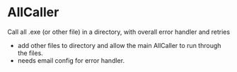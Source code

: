 # AllCaller
Call all .exe (or other file) in a directory, with overall error handler and retries

- add other files to directory and allow the main AllCaller to run through the files.
- needs email config for error handler.
